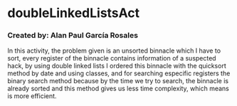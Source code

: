 # doubleLinkedListsAct

### Created by: Alan Paul García Rosales

In this activity, the problem given is an unsorted binnacle which I have to sort, every register of the binnacle contains information of a suspected hack, by using double linked lists I ordered this binnacle with the quicksort method by date and using classes, and for searching especific registers the binary search method because by the time we try to search, the binnacle is already sorted and this method gives us less time complexity, which means is more efficient.
